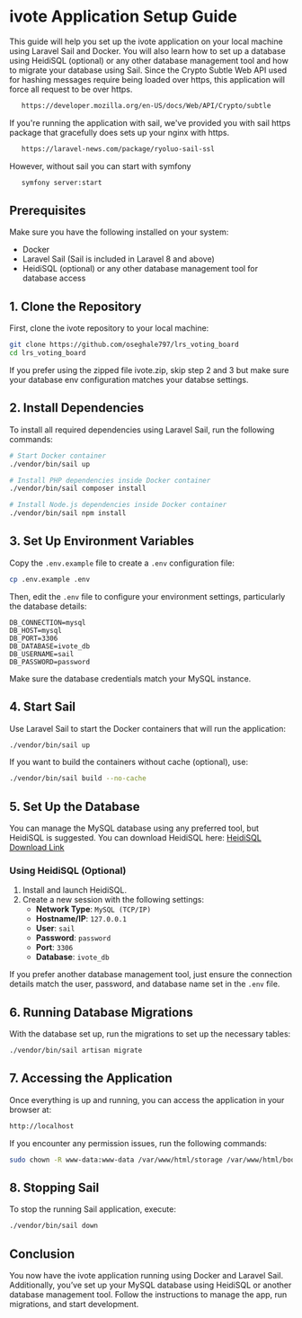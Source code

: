
# ivote Application Setup Guide

This guide will help you set up the ivote application on your local machine using Laravel Sail and Docker. You will also learn how to set up a database using HeidiSQL (optional) or any other database management tool and how to migrate your database using Sail.
Since the Crypto Subtle Web API used for hashing messages require being loaded over https, this application will force all request to be over https.
```bash
   https://developer.mozilla.org/en-US/docs/Web/API/Crypto/subtle
``` 
If you're running the application with sail, we've provided you with sail https package that gracefully does sets up your nginx with https. 
```bash
   https://laravel-news.com/package/ryoluo-sail-ssl
``` 
However, without sail you can start with symfony
```bash
   symfony server:start
``` 

## Prerequisites

Make sure you have the following installed on your system:

- Docker
- Laravel Sail (Sail is included in Laravel 8 and above)
- HeidiSQL (optional) or any other database management tool for database access

## 1. Clone the Repository

First, clone the ivote repository to your local machine:

```bash
git clone https://github.com/oseghale797/lrs_voting_board
cd lrs_voting_board
```
If you prefer using the zipped file ivote.zip, skip step 2 and 3 but
make sure your database env configuration matches your databse settings.

## 2. Install Dependencies

To install all required dependencies using Laravel Sail, run the following commands:

```bash
# Start Docker container
./vendor/bin/sail up

# Install PHP dependencies inside Docker container
./vendor/bin/sail composer install

# Install Node.js dependencies inside Docker container
./vendor/bin/sail npm install
```


## 3. Set Up Environment Variables

Copy the `.env.example` file to create a `.env` configuration file:

```bash
cp .env.example .env
```

Then, edit the `.env` file to configure your environment settings, particularly the database details:

```dotenv
DB_CONNECTION=mysql
DB_HOST=mysql
DB_PORT=3306
DB_DATABASE=ivote_db
DB_USERNAME=sail
DB_PASSWORD=password
```

Make sure the database credentials match your MySQL instance.

## 4. Start Sail

Use Laravel Sail to start the Docker containers that will run the application:

```bash
./vendor/bin/sail up
```

If you want to build the containers without cache (optional), use:

```bash
./vendor/bin/sail build --no-cache
```

## 5. Set Up the Database

You can manage the MySQL database using any preferred tool, but HeidiSQL is suggested. You can download HeidiSQL here: [HeidiSQL Download Link](https://www.heidisql.com/download.php)

### Using HeidiSQL (Optional)

1. Install and launch HeidiSQL.
2. Create a new session with the following settings:
   - **Network Type**: `MySQL (TCP/IP)`
   - **Hostname/IP**: `127.0.0.1`
   - **User**: `sail`
   - **Password**: `password`
   - **Port**: `3306`
   - **Database**: `ivote_db`

If you prefer another database management tool, just ensure the connection details match the user, password, and database name set in the `.env` file.

## 6. Running Database Migrations

With the database set up, run the migrations to set up the necessary tables:

```bash
./vendor/bin/sail artisan migrate
```

## 7. Accessing the Application

Once everything is up and running, you can access the application in your browser at:

```bash
http://localhost
```

If you encounter any permission issues, run the following commands:

```bash
sudo chown -R www-data:www-data /var/www/html/storage /var/www/html/bootstrap/cache
```

## 8. Stopping Sail

To stop the running Sail application, execute:

```bash
./vendor/bin/sail down
```

## Conclusion

You now have the ivote application running using Docker and Laravel Sail. Additionally, you’ve set up your MySQL database using HeidiSQL or another database management tool. Follow the instructions to manage the app, run migrations, and start development.
